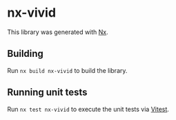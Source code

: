 # nx-vivid

This library was generated with [Nx](https://nx.dev).

## Building

Run `nx build nx-vivid` to build the library.

## Running unit tests

Run `nx test nx-vivid` to execute the unit tests via [Vitest](https://vitest.dev).
